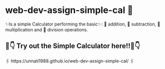 # web-dev-assign-simple-cal 👋

✨Is a simple Calculator performing the basic✨:
  📌 addition,
  📌 subtraction, 
  📌 multiplication and
  📌 division operations.
 
 <h2>💫👇 Try out the Simple Calculator here!!💫👇</h2>
 🖇  https://unnati1988.github.io/web-dev-assign-simple-cal/    🖇 
